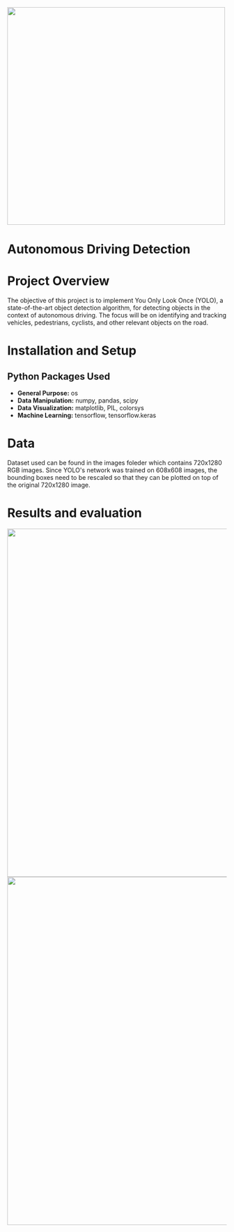 <img src="https://github.com/trtrgfh/YOLO-Autonomous-Driving-Detection/assets/73056232/5aad6c93-5e85-421f-98a4-6b240e6cc1bc" width="500"/>

# Autonomous Driving Detection

# Project Overview
The objective of this project is to implement You Only Look Once (YOLO), a state-of-the-art object detection algorithm, for detecting objects in the context of autonomous driving. The focus will be on identifying and tracking vehicles, pedestrians, cyclists, and other relevant objects on the road.

# Installation and Setup
## Python Packages Used
- **General Purpose:** os
- **Data Manipulation:** numpy, pandas, scipy
- **Data Visualization:** matplotlib, PIL, colorsys
- **Machine Learning:** tensorflow, tensorflow.keras

# Data
Dataset used can be found in the images foleder which contains 720x1280 RGB images. Since YOLO's network was trained on 608x608 images, the bounding boxes need to be rescaled so that they can be plotted on top of the original 720x1280 image.

# Results and evaluation
<img src="https://github.com/trtrgfh/YOLO-Autonomous-Driving-Detection/assets/73056232/1f58036e-928c-4c9e-9bed-ec84b6c2f958" width="800"/>
<img src="https://github.com/trtrgfh/YOLO-Autonomous-Driving-Detection/assets/73056232/e28f1253-d531-4932-9d63-0edb7f3f259f" width="800"/>
